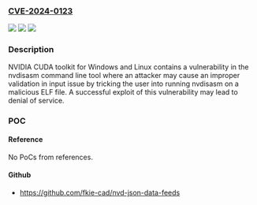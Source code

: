 ### [CVE-2024-0123](https://cve.mitre.org/cgi-bin/cvename.cgi?name=CVE-2024-0123)
![](https://img.shields.io/static/v1?label=Product&message=CUDA%20Toolkit&color=blue)
![](https://img.shields.io/static/v1?label=Version&message=%3D%20All%20versions%20up%20to%20and%20including%20CUDA%20Toolkit%2012.6U1%20&color=brighgreen)
![](https://img.shields.io/static/v1?label=Vulnerability&message=CWE-1285&color=brighgreen)

### Description

NVIDIA CUDA toolkit for Windows and Linux contains a vulnerability in the nvdisasm command line tool where an attacker may cause an improper validation in input issue by tricking the user into running nvdisasm on a malicious ELF file. A successful exploit of this vulnerability may lead to denial of service.

### POC

#### Reference
No PoCs from references.

#### Github
- https://github.com/fkie-cad/nvd-json-data-feeds

